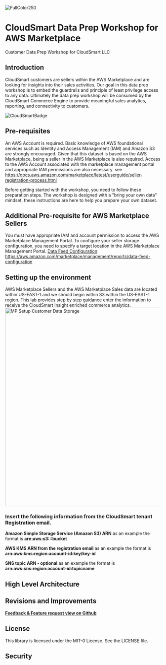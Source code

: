 ![FullColor250](https://user-images.githubusercontent.com/26460009/182591500-ac99b0d8-2639-4a28-8357-97d09e0e2063.png)
# CloudSmart Data Prep Workshop for AWS Marketplace

Customer Data Prep Workshop for CloudSmart LLC

## Introduction
CloudSmart customers are sellers within the AWS Marketplace and are looking for insights into their sales activities.  Our goal in this data prep workshop is to embed the guardrails and principle of least privilege access to any data.  Ultimately the data prep workshop will be consumed by the CloudSmart Commerce Engine to provide meaningful sales analytics, reporting, and connectivity to customers.

![CloudSmartBadge](https://user-images.githubusercontent.com/26460009/183915211-2252735e-bf8f-4ffa-b619-c14e4ae59436.png)

## Pre-requisites
An AWS Account is required. Basic knowledge of AWS foundational services such as Identity and Access Management (IAM) and Amazon S3 are strongly encouraged.  Given that this dataset is based on the AWS Marketplace, being a seller in the AWS Marketplace is also required. Access to the AWS Account associated with the marketplace management portal and appropriate IAM permissions are also necessary. see https://docs.aws.amazon.com/marketplace/latest/userguide/seller-registration-process.html

Before getting started with the workshop, you need to follow these preparation steps. The workshop is designed with a "bring your own data" mindset, these instructions are here to help you prepare your own dataset.

## Additional Pre-requisite for AWS Marketplace Sellers
You must have appropriate IAM and account permission to access the AWS Marketplace Management Portal. To configure your seller storage configuration, you need to specify a target location in the AWS Marketplace Management Portal. [Data Feed Configuration](https://aws.amazon.com/marketplace/management/reports/data-feed-configuration) https://aws.amazon.com/marketplace/management/reports/data-feed-configuration 

## Setting up the environment
AWS Marketplace Sellers and the AWS Marketplace Sales data are located within US-EAST-1 and we should begin within S3 within the US-EAST-1 region.  This lab provides step by step guidance enter the information to receive the CloudSmart Insight enriched commerce analytics.
<img width="640" alt="MP Setup Customer Data Storage" src="https://user-images.githubusercontent.com/26460009/190196380-96f271a6-b897-4843-8678-b5f18c5dd017.png">

### Insert the following information from the CloudSmart tenant Registration email.

**Amazon Simple Storage Service (Amazon S3) ARN**
as an example the format is **arn:aws:s3:::bucket**

**AWS KMS ARN from the registration email**
as an example the format is **arn:aws:kms:region:account-id:key/key-id**

**SNS topic ARN - optional**
as an example the format is **arn:aws:sns:region:account-id:topicname**


## High Level Architecture  
## Revisions and Improvements
**[Feedback & Feature request view on Github](https://github.com/tvanceadv/csdataprep)**
## License
This library is licensed under the MIT-0 License. See the LICENSE file.

## Security

